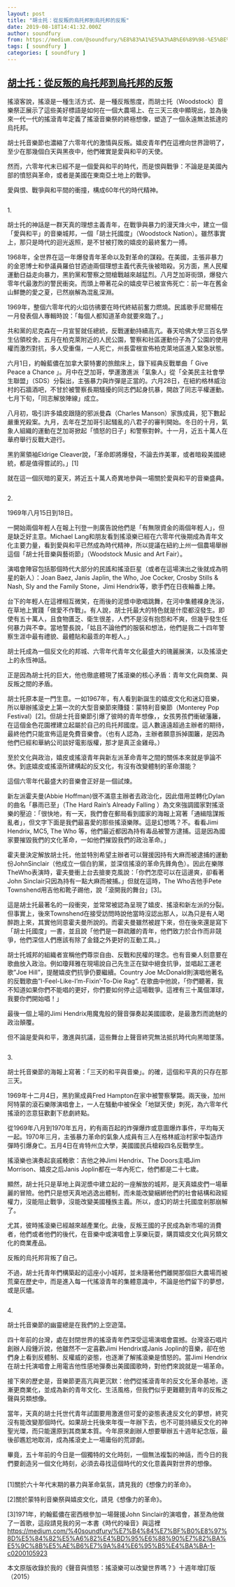 ```yaml
---
layout: post
title: "胡士托：從反叛的烏托邦到烏托邦的反叛"
date: 2019-08-18T14:41:32.000Z
author: soundfury
from: https://medium.com/@soundfury/%E8%83%A1%E5%A3%AB%E6%89%98-%E5%BE%9E%E5%8F%8D%E5%8F%9B%E7%9A%84%E7%83%8F%E6%89%98%E9%82%A6%E5%88%B0%E7%83%8F%E6%89%98%E9%82%A6%E7%9A%84%E5%8F%8D%E5%8F%9B-fe711a78c7a3?source=rss-37ea7441b075------2
tags: [ soundfury ]
categories: [ soundfury ]
---
```

<!--1566139292000-->
[胡士托：從反叛的烏托邦到烏托邦的反叛](https://medium.com/@soundfury/%E8%83%A1%E5%A3%AB%E6%89%98-%E5%BE%9E%E5%8F%8D%E5%8F%9B%E7%9A%84%E7%83%8F%E6%89%98%E9%82%A6%E5%88%B0%E7%83%8F%E6%89%98%E9%82%A6%E7%9A%84%E5%8F%8D%E5%8F%9B-fe711a78c7a3?source=rss-37ea7441b075------2)
------

<div>
<p>搖滾客說，搖滾是一種生活方式、是一種反叛態度，而胡士托（Woodstock）音樂祭正展示了這些美好標語是如何在一個大農場上、在三天三夜中顯現出，並為後來一代一代的搖滾青年定義了搖滾音樂祭的終極想像，塑造了一個永遠無法抵達的烏托邦。</p><p>胡士托音樂節也濃縮了六零年代的激情與反叛。嬉皮青年們在這裡向世界證明了，至少在那幾個白天與黑夜中，他們確實是愛與和平的天使。</p><p>然而，六零年代末已經不是一個愛與和平的時代，而是恨與戰爭：不論是是美國內部的憤怒與革命，或者是美國在東南亞土地上的戰爭。</p><p>愛與恨、戰爭與和平間的衝撞，構成60年代的時代精神。</p><figure><img alt="" src="https://cdn-images-1.medium.com/max/1024/1*kT4XjrukvlQk8dN-pGw1Ag.jpeg" /></figure><p>1.</p><p>胡士托的神話是一群天真的理想主義青年，在戰爭與暴力的漫天烽火中，建立一個「愛與和平」的音樂城邦，一個「胡士托國度」（Woodstock Nation）。雖然事實上，那只是時代的迴光返照，是不甘被打敗的嬉皮的最終奮力一搏。</p><p>1968年，全世界在這一年爆發青年革命以及對革命的謀殺。在美國，主張非暴力的金恩博士和參議員羅伯甘迺迪兩個理想主義代表先後被暗殺。另方面，黑人民權運動日益走向暴力，黑豹黨和警察之間槍戰越來越猛烈。八月芝加哥街頭，爆發六零年代最激烈的警民衝突。而頭上帶著花朵的嬉皮早已被宣佈死亡：前一年在舊金山鮮艷的愛之夏，已然崩解為混亂深淵。</p><p>1969年，整個六零年代的火焰彷彿要在時代終結前奮力燃燒。民謠歌手尼爾楊在一月發表個人專輯時說：「每個人都知道革命就要來臨了。」</p><p>共和黨的尼克森在一月宣誓就任總統，反戰運動持續高亢。春天哈佛大學三百名學生佔領校舍。五月在柏克萊附近的人民公園，警察和社區運動份子為了公園的使用權而激烈對抗，多人受重傷，一人死亡，州長雷根宣佈柏克萊地區進入緊急狀態。</p><p>六月1日，約翰藍儂在加拿大蒙特婁的旅館床上，錄下經典反戰單曲「 Give Peace a Chance 」。月中在芝加哥，學運激進派「氣象人」從「全美民主社會學生聯盟」（SDS）分裂出，主張暴力與炸彈是正當的。六月28日，在紐約格林威治村的石牆酒吧，不甘於被警察長期騷擾的同志們起身抗暴，開啟了同志平權運動。七月下旬，「同志解放陣線」成立。</p><p>八月初，吸引許多嬉皮跟隨的邪派曼森（Charles Manson）家族成員，犯下數起嚴重兇殺案。九月，去年在芝加哥引起騷亂的八君子的審判開始。冬日的十月，氣象人組織的運動在芝加哥掀起「憤怒的日子」和警察對幹。十一月，近五十萬人在華府舉行反戰大遊行。</p><p>黑豹黨領袖Eldrige Cleaver說，「革命即將爆發，不論去炸美軍，或者暗殺美國總統，都是值得嘗試的。」[1]</p><p>就在這一個灰暗的夏天，將近五十萬人奇異地參與一場關於愛與和平的音樂盛典。</p><figure><img alt="" src="https://cdn-images-1.medium.com/max/800/1*Ue3ra3PrAMl9iGl_s9aLVw.jpeg" /></figure><p>2.</p><p>1969年八月15日到18日。</p><p>一開始兩個年輕人在報上刊登一則廣告說他們是「有無限資金的兩個年輕人」，但是缺乏好主意。Michael Lang和朋友看到搖滾樂已經在六零年代後期成為青年文化主要力量，看到愛與和平已然成為時代精神，所以提議在紐約上州一個農場舉辦這個「胡士托音樂與藝術節」（Woodstock Music and Art Fair）。</p><p>演唱會陣容包括那個時代大部分的民謠和搖滾巨星（或者在這場演出之後就成為明星的新人）：Joan Baez, Janis Japlin, the Who, Joe Cocker, Crosby Stills &amp; Nash, Sly and the Family Stone，Jimi Hendrix等，歌手們在日夜輪番上陣。</p><p>台下的年輕人在這裡相互微笑，在雨後的泥漿中歌唱跳舞，在河中集體裸身洗浴，在草地上實踐「做愛不作戰」。有人說，胡士托最大的特色就是什麼都沒發生。即使有五十萬人，且食物匱乏、衛生很差，人們不是沒有抱怨和不爽，但幾乎發生任何暴力與不幸。當地警長說，「姑且不論他們的服裝和想法，他們是我二十四年警察生涯中最有禮貌、最體貼和最乖的年輕人。」</p><p>胡士托成為一個反文化的邦城、六零年代青年文化最盛大的瑰麗展演，以及搖滾史上的永恆神話。</p><p>正是因為胡士托的巨大，他也徹底體現了搖滾樂的核心矛盾：青年文化與商業、與反叛之間的矛盾。</p><p>胡士托原本是一門生意。一如1967年，有人看到新誕生的嬉皮文化和迷幻音樂，所以舉辦搖滾史上第一次的大型音樂節來賺錢：蒙特利音樂節（Monterey Pop Festival）[2]。但胡士托音樂節引爆了彼時的青年想像，，女孩男孩們衝破藩籬，在這個金色花園裡建立起屬於自己的烏托邦國度。這人數遠遠超過主辦者的期待，最終他們只能宣佈這是免費音樂會。（也有人認為，主辦者願意拆掉圍籬，是因為他們已經和華納公司談好電影版權，那才是真正金雞母。）</p><p>至於文化與政治，嬉皮或搖滾青年與新左派革命青年之間的關係本來就是爭論不休。到底嬉皮或搖滾所建構起的反文化，有沒有改變體制的革命潛能？</p><p>這個六零年代最盛大的音樂會正好是一個試煉。</p><p>新左派霍夫曼(Abbie Hoffman)很不滿意主辦者去政治化，因此借用並轉化Dylan的曲名「暴雨已至」（The Hard Rain’s Already Falling ）為文來強調國家對搖滾樂的壓迫：「很快地，有一天，我們會在郵局看到國家的海報上寫著「通緝陰謀叛亂者」，但文字下面是我們最喜愛的那些搖滾樂隊。這是幻想嗎？不。看看Jimi Hendrix, MC5, The Who 等，他們最近都因為持有毒品被警方逮捕。這是因為國家要摧毀我們的文化革命，一如他們摧毀我們的政治革命。」</p><p>霍夫曼決定解放胡士托，他並特別希望主辦者可以聲援因持有大麻而被逮捕的運動份JohnSinclair（他成立一個白豹黨，並深信搖滾的革命先鋒角色）。因此在樂隊TheWho表演時，霍夫曼衝上台去搶麥克風說：「你們怎麼可以在這邊爽，卻看著John Sinclair只因為持有一點大麻而被捕。」但就在這時，The Who吉他手Pete Townshend用吉他和靴子踢他，說「滾開我的舞台」[3]。</p><p>這是胡士托最著名的一段衝突，並常常被認為呈現了嬉皮、搖滾和新左派的分裂。但事實上，後來Townshend在接受訪問時說他當時沒認出那人，以為只是有人喝醉跑上來，其實他同意霍夫曼所說的。而霍夫曼雖然被趕下來，但在後來還是寫下「胡士托國度」一書，並且說「他們是一群疏離的青年，他們致力於合作而非競爭，他們深信人們應該有除了金錢之外更好的互動工具。」</p><p>胡士托城邦的組織者宣稱他們尊崇自由、反戰和民權的理念。也有音樂人刻意要在歌曲放入政治。例如瓊拜雅在現場說自己先生正在獄中絕食抗爭，並唱起工運老歌”Joe Hill”，提醒嬉皮們抗爭仍要繼續。Country Joe McDonald則演唱他著名的反戰歌曲”I-Feel-Like-I’m-Fixin’-To-Die Rag”. 在歌曲中他說，「你們聽著，我不知道如果你們不能唱的更好，你們要如何停止這場戰爭。這裡有三十萬個渾球，我要你們開始唱！」</p><p>最後一個上場的Jimi Hendrix用魔鬼般的聲音彈奏起美國國歌，是最激烈而詭魅的政治顛覆。</p><p>但不論是愛與和平，激進與抗議，這些舞台上聲音終究無法抵抗時代向黑暗墜落。</p><figure><img alt="" src="https://cdn-images-1.medium.com/max/1024/1*abZUgIObVUT_7l45sfGLJQ.jpeg" /></figure><p>3.</p><p>胡士托音樂節的海報上寫著：「三天的和平與音樂」。的確，這個和平真的只存在那三天。</p><p>1969年十二月4日，黑豹黨成員Fred Hampton在家中被警察擊斃。兩天後，加州阿特蒙的滾石樂隊演唱會上，一人在騷動中被保全「地獄天使」刺死，為六零年代搖滾的恣意狂歡劃下悲劇終點。</p><p>從1969年八月到1970年五月，約有兩百起的炸彈爆炸或意圖爆炸事件，平均每天一起。1970年三月，主張暴力革命的氣象人成員有三人在格林威治村家中製造炸彈時引爆身亡。五月4日在肯特州立大學，美國國民兵槍殺四名反戰學生。</p><p>搖滾樂也演奏起哀戚輓歌：吉他之神Jimi Hendrix、The Doors主唱Jim Morrison、嬉皮之后Janis Joplin都在一年內死亡，他們都是二十七歲。</p><p>顯然，胡士托只是草地上與泥漿中建立起的一座解放的城邦，是天真嬉皮們一場華麗的冒險。他們只是想天真地逃逸出體制，而未能改變綑綁他們的社會結構和政經權力，沒能阻止戰爭，沒能改變美國種族主義。所以，虛幻的胡士托國度剎那崩解了。</p><p>尤其，彼時搖滾樂已經越來越產業化。此後，反叛王國的子民成為新市場的消費者，他們或者他們的後代，在音樂中或演唱會上享樂玩耍，購買嬉皮文化與另類文化的商業產品。</p><p>反叛的烏托邦背叛了自己。</p><p>不過，胡士托青年們構築起的這座小小城邦，並未隨著他們離開那個巨大農場而被荒棄在歷史中，而是進入每一代搖滾青年的集體意識中，不論是他們留下的夢想，或是灰燼。</p><figure><img alt="" src="https://cdn-images-1.medium.com/max/1024/1*pp6QhtTj_zAZqYy-smpssA.jpeg" /></figure><p>4.</p><p>胡士托音樂節的幽靈總是在我們的上空遊蕩。</p><p>四十年前的台灣，處在封閉世界的搖滾青年們深受這場演唱會震撼。台灣滾石唱片創辦人段鍾沂說，他雖然不一定喜歡Jimi Hendrix或Janis Joplin的音樂，卻在他們身上看到反體制、反權威的姿態，也逐漸了解搖滾樂是憤怒的。當Jimi Hendrix在胡士托演唱會上用電吉他性感地彈奏出美國國歌時，對他們來說就是一場革命。</p><p>接下來的歷史是，音樂節更高亢與更沉默：他們從搖滾青年的反文化革命基地，逐漸更商業化，並成為新的青年文化、生活風格，但我們似乎更難聽到青年的反叛之聲與另類想像。</p><p>當年，天真的胡士托世代青年試圖要用激進但可愛的姿態表達反文化的夢想，終究沒有能改變那個時代。如果胡士托後來年復一年辦下去，也不可能持續反文化的神聖光環，而只能還原到其商業本質。今年原來創辦人想要舉辦五十週年紀念版，最後卻尷尬地取消，成為搖滾史上一場庸俗的荒謬劇。</p><p>畢竟，五十年前的今日是一個獨特的文化時刻，一個無法複製的神話，而今日的我們要創造另一個文化時刻，必須去尋找這個時代的文化意義與對世界的想像。</p><figure><img alt="" src="https://cdn-images-1.medium.com/max/800/1*a61jz7vPDkHk-qWmU8onDQ.jpeg" /></figure><p>[1]關於六十年代末期的暴力與革命氣氛，請見我的《想像力的革命》。</p><p>[2]關於蒙特利音樂祭與嬉皮文化，請見《想像力的革命》。</p><p>[3]1971年，約翰藍儂在密西根參加一場聲援John Sinclair的演唱會，甚至為他做了一首歌，這段請見我的另一本書《時代的噪音》與這裡 <a href="https://medium.com/%40soundfury/%E7%B4%84%E7%BF%B0%E8%97%8D%E5%84%82%E5%A6%82%E4%BD%95%E6%88%90%E7%82%BA%E5%9C%8B%E5%AE%B6%E7%9A%84%E6%95%B5%E4%BA%BA-1-c0200105923">https://medium.com/%40soundfury/%E7%B4%84%E7%BF%B0%E8%97%8D%E5%84%82%E5%A6%82%E4%BD%95%E6%88%90%E7%82%BA%E5%9C%8B%E5%AE%B6%E7%9A%84%E6%95%B5%E4%BA%BA-1-c0200105923</a></p><p>本文原版收錄於我的《聲音與憤怒：搖滾樂可以改變世界嗎？》十週年增訂版（2015）</p><img src="https://medium.com/_/stat?event=post.clientViewed&referrerSource=full_rss&postId=fe711a78c7a3" width="1" height="1" alt="">
</div>
